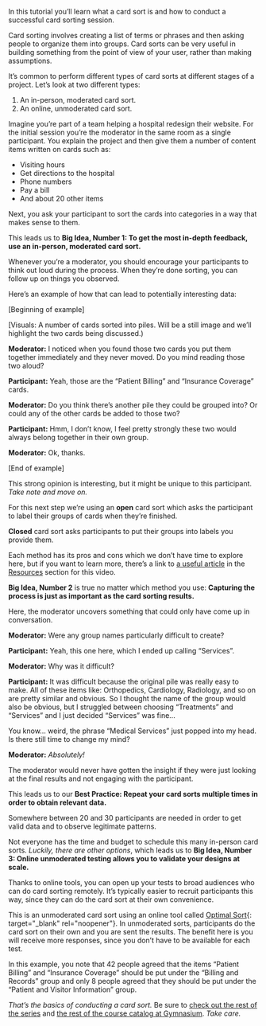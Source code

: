 In this tutorial you’ll learn what a card sort is and how to conduct a successful card sorting session.

Card sorting involves creating a list of terms or phrases and then asking people to organize them into groups. Card sorts can be very useful in building something from the point of view of your user, rather than making assumptions.

It’s common to perform different types of card sorts at different stages of a project. Let’s look at two different types:

1. An in-person, moderated card sort.
2. An online, unmoderated card sort.

Imagine you’re part of a team helping a hospital redesign their website. For the initial session you’re the moderator in the same room as a single participant. You explain the project and then give them a number of content items written on cards such as:

- Visiting hours
- Get directions to the hospital
- Phone numbers
- Pay a bill
- And about 20 other items

Next, you ask your participant to sort the cards into categories in a way that makes sense to them.

This leads us to **Big Idea, Number 1: To get the most in-depth feedback, use an in-person, moderated card sort.**

Whenever you’re a moderator, you should encourage your participants to think out loud during the process. When they’re done sorting, you can follow up on things you observed.

Here’s an example of how that can lead to potentially interesting data:

[Beginning of example]

[Visuals: A number of cards sorted into piles. Will be a still image and we’ll highlight the two cards being discussed.)

**Moderator:** I noticed when you found those two cards you put them together immediately and they never moved. Do you mind reading those two aloud?

**Participant:** Yeah, those are the “Patient Billing” and “Insurance Coverage” cards.

**Moderator:** Do you think there’s another pile they could be grouped into? Or could any of the other cards be added to those two?

**Participant:** Hmm, I don’t know, I feel pretty strongly these two would always belong together in their own group.

**Moderator:** Ok, thanks.

[End of example]

This strong opinion is interesting, but it might be unique to this participant. *Take note and move on.*

For this next step we’re using an **open** card sort which asks the participant to label their groups of cards when they’re finished.

**Closed** card sort asks participants to put their groups into labels you provide them.

Each method has its pros and cons which we don’t have time to explore here, but if you want to learn more, there’s a link to [a useful article][1] in the [Resources][0] section for this video.

**Big Idea, Number 2** is true no matter which method you use: **Capturing the process is just as important as the card sorting results.**

Here, the moderator uncovers something that could only have come up in conversation.

**Moderator:** Were any group names particularly difficult to create?

**Participant:** Yeah, this one here, which I ended up calling “Services”.

**Moderator:** Why was it difficult?

**Participant:** It was difficult because the original pile was really easy to make. All of these items like: Orthopedics, Cardiology, Radiology, and so on are pretty similar and obvious. So I thought the name of the group would also be obvious, but I struggled between choosing “Treatments” and “Services” and I just decided “Services” was fine…

You know… weird, the phrase “Medical Services” just popped into my head. Is there still time to change my mind?

**Moderator:** *Absolutely!*

The moderator would never have gotten the insight if they were just looking at the final results and not engaging with the participant.

This leads us to our **Best Practice: Repeat your card sorts multiple times in order to obtain relevant data.**

Somewhere between 20 and 30 participants are needed in order to get valid data and to observe legitimate patterns.

Not everyone has the time and budget to schedule this many in-person card sorts. *Luckily, there are other options*, which leads us to **Big Idea, Number 3: Online unmoderated testing allows you to validate your designs at scale.**

Thanks to online tools, you can open up your tests to broad audiences who can do card sorting remotely. It’s typically easier to recruit participants this way, since they can do the card sort at their own convenience.

This is an unmoderated card sort using an online tool called [Optimal Sort][2]{: target="_blank" rel="noopener"}. In unmoderated sorts, participants do the card sort on their own and you are sent the results. The benefit here is you will receive more responses, since you don’t have to be available for each test.

In this example, you note that 42 people agreed that the items “Patient Billing” and “Insurance Coverage” should be put under the “Billing and Records” group and only 8 people agreed that they should be put under the “Patient and Visitor Information” group.

*That’s the basics of conducting a card sort.* Be sure to [check out the rest of the series][3] and [the rest of the course catalog at Gymnasium][4]. *Take care.*

[0]: #tutorial-resources
[1]: https://www.interaction-design.org/literature/article/the-pros-and-cons-of-card-sorting-in-ux-research
[2]: https://www.optimalworkshop.com/optimalsort
[3]: /courses/take5/
[4]: /courses/
